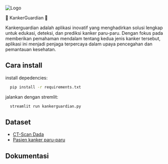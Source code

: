 
![Logo](https://i.ibb.co/7JTNMR4/Black-Illustrative-Education-Logo.png)


🦠 KankerGuardian 🦠

Kankerguardian adalah aplikasi inovatif yang menghadirkan solusi lengkap untuk edukasi, deteksi, dan prediksi kanker paru-paru. Dengan fokus pada memberikan pemahaman mendalam tentang kedua jenis kanker tersebut, aplikasi ini menjadi penjaga terpercaya dalam upaya pencegahan dan pemantauan kesehatan.


## Cara install

install depedencies:
```bash
  pip install -r requirements.txt
```

jalankan dengan stremlit:
```bash
  streamlit run kankerguardian.py
```
## Dataset

 - [CT-Scan Dada](https://www.kaggle.com/datasets/mohamedhanyyy/chest-ctscan-images?resource=download)
 - [Pasien kanker paru-paru](https://github.com/siddiqodiq/kankerguardian-deteksi-kanker-streamlit-app/tree/main/datasets)

## Dokumentasi



